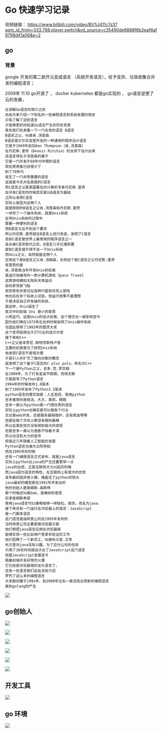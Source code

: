 # Go 快速学习记录

视频链接：
https://www.bilibili.com/video/BV1jJ411c7s3?spm_id_from=333.788.player.switch&vd_source=c35490de6888f6b2eaf6af9798d41a06&p=2


## go


### 背景


google 开发的第二款开元变成语言 （系统开发语言），给予变异、垃圾收集合并发的编程语言；

2009年 11.10 go开源了 ，  docker  kubernetes 都是go实现的 ， go语言促使了云的发展，


```
在讲解Go语言的简介之前
先给大家介绍一下知名的一些编程语言和系统发展的简史
只有了解了这些语言
才能够更好的知道Go语言产生的历史背景
首先我们先来看一下一门古老的语言 B语言
B语言之父，叫做肯.汤普森
B语言是贝尔实验室开发的一种通用的程序设计语言
它是于1969年前后Ken Thompson（肯.汤普森）
在丹尼斯.里奇（Dennis Ritchie）的支持下设计出来
该语言得名于汤普森的妻子
它是一门开发于60年代中期的语言
现在使用者已经很少了
到了70年代
诞生了一门非常重要的语言
这就是今天大名鼎鼎的C语言
而C语言之父是美国著名的计算机专家丹尼斯.里奇
在开发C语言的时候其实是以B语言为基础
之所以发明C语言
实际上是因为这两个人
就是刚刚的B语言之父肯.汤普森和丹尼斯.里奇
一块写了一个操作系统，就是Unix系统
在写Unix系统的过程中
需要一种便利的语言
而B语言又达不到这个要求
所以丹尼斯.里奇就在B语言上进行改造，发明了C语言
目前C语言是世界上最常用的程序语言之一
自从被C语言取代之后，B语言几乎已遭弃置
提到C语言就不得不说一下Unix系统
而Unix之父，自然就是这两个人
左侧这个是B语言之父肯.汤姆森，右侧这个是C语言之父丹尼斯.里奇
有意思的是
肯.汤普森当年开发Unix的初衷
是运行他编写的一款计算机游戏 Space Travel
这款游戏模拟太阳系天体运动
由玩家驾驶飞船
观赏景色并尝试在各种行星和月亮上登陆
他先后在多个系统上试验，但运行效果不甚理想
于是决定自己开发操作系统，
就这样，Unix诞生了
英文中的前缀 Uni 是小的意思
小而且巧，这是Unix的设计初衷，这个理念也一直影响至今
因为他们俩在1973年左右的时候发明了Unix操作系统
也因此获得了1983年的图灵大奖
这个奖项就相当于IT行业的诺贝尔奖
接下来到C++
C++之父是本贾尼.斯特劳斯特卢普
主要的初衷是为了研究Unix系统
他发现C语言不是很方便
于是引入并扩充了面向对象的概念
就发明了这个基于C语言的C plus puls，命名为C++
下一个是Python之父，吉多.范.罗苏姆
在1989年，为了打发圣诞节假期，觉得无聊
于是就写了Python语言
1994年的时候发布1.0版本
到了1995年发布了Python3.5版本
python语言的理念就是：人生苦短，我用python
吉多推崇的是简洁，大方，美观，精致
吉多一直认为python是一门很优秀的语言
实际上python也确实是可以做各个行业
无论是web开发，还是服务器端维护，还有爬虫等等
但是在每个方向上都没有做到最精
所以在某些地方没有得到很大的体现
但是吉多一直认为酒香不怕巷子深
所以也没有大力的宣传
但是近几年随着人工智能的发展
Python语言也被大众所熟知
而在1995年的时候
还有一门编程语言正式发布，就是java语言
实际上python比java的产生还要更早一点
java的出现，正是互联网大力兴起的时候
而java因为语言的特性，在互联网上有很大的优势
发布最初就异常火爆，掩盖住了python的势头
java最初的模型是在1991年开发出的
他的创始人是詹姆斯.高斯林
那个时候还叫做Oak，是橡树的意思
后来詹姆斯希望
使用java语言可以像喝咖啡一样轻松，愉悦，改名为java
接下来还有一门运行在浏览器上的语言：JavaScript
是一门脚本语言
这门语言是由网景公司在1995年发布的
当时网景公司主要是做浏览器方面
他们想把java语言应用在浏览器端
能够实现一些比如用户登录并验证的工作
他们招聘了一个新员工，叫做布兰登.艾奇
布兰登对java没有兴趣，为了应付公司的任务
只用了10天时间就设计出了JavaScript这门语言
但是JavaScript发展至今
随着前端开发异常的火爆
它已经是浏览器端的龙头语言了。
还有一些语言我们此处没有介绍
罗列了这么多的编程语言
大多数创建于199x年，到2000年左右一直没有出现新的编程语言
直到golang的产生
```

![](assets/001/01/01/01-1736836782091.png)




## go创始人


![](assets/001/01/01/01-1736836973782.png)


![](assets/001/01/01/01-1736837498860.png)


![](assets/001/01/01/01-1736838291602.png)

![](assets/001/01/01/01-1736838301957.png)


![](assets/001/01/01/01-1736838972683.png)

![](assets/001/01/01/01-1736839200712.png)


## 开发工具

![](assets/001/01/01/01-1736839280784.png)


## go 环境


![](assets/001/01/01/01-1736839944115.png)



